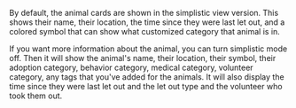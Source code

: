 By default, the animal cards are shown in the simplistic view version. This shows their name, their location, the time since they were last let out, and a colored symbol that can show what customized category that animal is in.

If you want more information about the animal, you can turn simplistic mode off. Then it will show the animal's name, their location, their symbol, their adoption category, behavior category, medical category, volunteer category, any tags that you've added for the animals. It will also display the time since they were last let out and the let out type and the volunteer who took them out.
